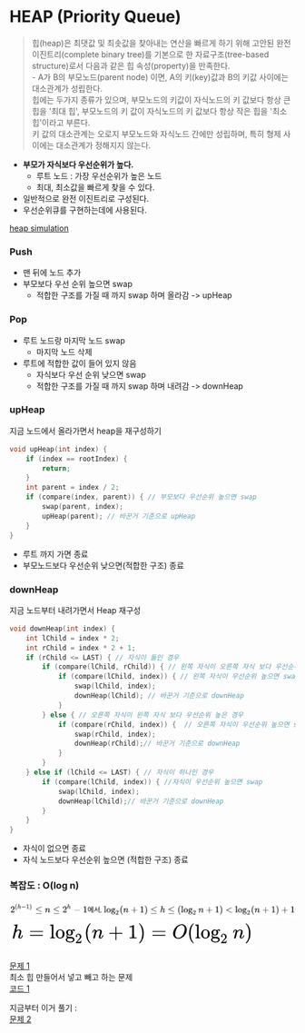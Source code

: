 # HEAP (Priority Queue)
> 힙(heap)은 최댓값 및 최솟값을 찾아내는 연산을 빠르게 하기 위해 고안된 완전이진트리(complete binary tree)를 기본으로 한 자료구조(tree-based structure)로서 다음과 같은 힙 속성(property)을 만족한다.
> <br> - A가 B의 부모노드(parent node) 이면, A의 키(key)값과 B의 키값 사이에는 대소관계가 성립한다.
> <br> 힙에는 두가지 종류가 있으며, 부모노드의 키값이 자식노드의 키 값보다 항상 큰 힙을 '최대 힙', 부모노드의 키 값이 자식노드의 키 값보다 항상 작은 힙을 '최소 힙'이라고 부른다.
> <br> 키 값의 대소관계는 오로지 부모노드와 자식노드 간에만 성립하며, 특히 형제 사이에는 대소관계가 정해지지 않는다.

- **부모가 자식보다 우선순위가 높다.**
  - 루트 노드 : 가장 우선순위가 높은 노드
  - 최대, 최소값을 빠르게 찾을 수 있다.
- 일반적으로 완전 이진트리로 구성된다. 
- 우선순위큐를 구현하는데에 사용된다. 

<a href = http://btv.melezinek.cz/binary-heap.html >heap simulation</a>
### Push
- 맨 뒤에 노드 추가
- 부모보다 우선 순위 높으면 swap
  - 적합한 구조를 가질 때 까지 swap 하며 올라감 -> upHeap

### Pop
- 루트 노드랑 마지막 노드 swap
  - 마지막 노드 삭제
- 루트에 적합한 값이 들어 있지 않음 
  - 자식보다 우선 순위 낮으면 swap
  - 적합한 구조를 가질 때 까지 swap 하며 내려감 -> downHeap

### upHeap
지금 노드에서 올라가면서 heap을 재구성하기
```c++
void upHeap(int index) {
    if (index == rootIndex) {
        return;
    }
    int parent = index / 2;
    if (compare(index, parent)) { // 부모보다 우선순위 높으면 swap
        swap(parent, index);
        upHeap(parent); // 바꾼거 기준으로 upHeap
    }
}
```
- 루트 까지 가면 종료
- 부모노드보다 우선순위 낮으면(적합한 구조) 종료

### downHeap
지금 노드부터 내려가면서 Heap 재구성
```c++
void downHeap(int index) {
    int lChild = index * 2;
    int rChild = index * 2 + 1;
    if (rChild <= LAST) { // 자식이 둘인 경우
        if (compare(lChild, rChild)) { // 왼쪽 자식이 오른쪽 자식 보다 우선순위 높은 경우
            if (compare(lChild, index)) { // 왼쪽 자식이 우선순위 높으면 swap
                swap(lChild, index);
                downHeap(lChild); // 바꾼거 기준으로 downHeap
            }
        } else { // 오른쪽 자식이 왼쪽 자식 보다 우선순위 높은 경우
            if (compare(rChild, index)) {  // 오른쪽 자식이 우선순위 높으면 swap
                swap(rChild, index);
                downHeap(rChild);// 바꾼거 기준으로 downHeap
            }
        }
    } else if (lChild <= LAST) { // 자식이 하나인 경우
        if (compare(lChild, index)) { //자식이 우선순위 높으면 swap
            swap(lChild, index);
            downHeap(lChild);// 바꾼거 기준으로 downHeap
        }
    }
}
```
- 자식이 없으면 종료
- 자식 노드보다 우선순위 높으면 (적합한 구조) 종료

### 복잡도 : O(log n)
![img.png](img.png)
![img_1.png](img_1.png)

<a href="https://github.com/Landvibe-DataStructure-2024/references/blob/f20ad3bfaee468be72e3056182c525dc61bec52a/%EC%83%98%ED%94%8C%202023-1/week10/prob-W10_P1.pdf"> 문제 1</a>
<br>
최소 힙 만들어서 넣고 빼고 하는 문제 
<br>
<a href="https://github.com/Landvibe-DataStructure-2024/references/blob/f20ad3bfaee468be72e3056182c525dc61bec52a/2023-1%EC%BD%94%EB%93%9C/w10/w10p1.cpp">코드 1</a>
<br>


지금부터 이거 풀기 : <br>
<a href="https://github.com/Landvibe-DataStructure-2024/references/blob/f20ad3bfaee468be72e3056182c525dc61bec52a/%EC%83%98%ED%94%8C%202023-1/week10/prob-W10_P2.pdf"> 문제 2</a>


